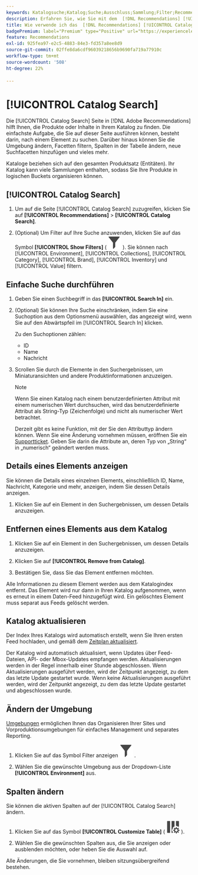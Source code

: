 ```yaml
---
keywords: Katalogsuche;Katalog;Suche;Ausschluss;Sammlung;Filter;Recommendations
description: Erfahren Sie, wie Sie mit dem  [!DNL Recommendations] [!UICONTROL Catalog Search] Produkte oder Inhalte finden, Elemente aus Ihrem Katalog entfernen können und vieles mehr.
title: Wie verwende ich das  [!DNL Recommendations] [!UICONTROL Catalog Search]?
badgePremium: label="Premium" type="Positive" url="https://experienceleague.adobe.com/docs/target/using/introduction/intro.html?lang=de#premium newtab=true" tooltip="Hier finden Sie Informationen zum Lieferumfang von Target Premium."
feature: Recommendations
exl-id: 925fea97-e2c5-4883-84e3-fd357a8ee8d9
source-git-commit: 02ffe8da6cdf96039218656b9690fa719a77910c
workflow-type: tm+mt
source-wordcount: '508'
ht-degree: 22%

---
```


# [!UICONTROL Catalog Search]

Die [!UICONTROL Catalog Search] Seite in [!DNL Adobe Recommendations] hilft Ihnen, die Produkte oder Inhalte in Ihrem Katalog zu finden. Die einfachste Aufgabe, die Sie auf dieser Seite ausführen können, besteht darin, nach einem Element zu suchen. Darüber hinaus können Sie die Umgebung ändern, Facetten filtern, Spalten in der Tabelle ändern, neue Suchfacetten hinzufügen und vieles mehr.

Kataloge beziehen sich auf den gesamten Produktsatz (Entitäten). Ihr Katalog kann viele Sammlungen enthalten, sodass Sie Ihre Produkte in logischen Buckets organisieren können.

## [!UICONTROL Catalog Search]

1. Um auf die Seite [!UICONTROL Catalog Search] zuzugreifen, klicken Sie auf **[!UICONTROL Recommendations]** > **[!UICONTROL Catalog Search]**.

1. (Optional) Um Filter auf Ihre Suche anzuwenden, klicken Sie auf das Symbol **[!UICONTROL Show Filters]** ( ![Symbol Filter anzeigen](/help/main/assets/icons/Filter.svg) ). Sie können nach [!UICONTROL Environment], [!UICONTROL Collections], [!UICONTROL Category], [!UICONTROL Brand], [!UICONTROL Inventory] und [!UICONTROL Value] filtern.

## Einfache Suche durchführen

1. Geben Sie einen Suchbegriff in das **[!UICONTROL Search In]** ein.

1. (Optional) Sie können Ihre Suche einschränken, indem Sie eine Suchoption aus dem Optionsmenü auswählen, das angezeigt wird, wenn Sie auf den Abwärtspfeil im [!UICONTROL Search In] klicken.

   Zu den Suchoptionen zählen:

   * ID
   * Name
   * Nachricht

1. Scrollen Sie durch die Elemente in den Suchergebnissen, um Miniaturansichten und andere Produktinformationen anzuzeigen.

   >[!NOTE]
   >
   > Wenn Sie einen Katalog nach einem benutzerdefinierten Attribut mit einem numerischen Wert durchsuchen, wird das benutzerdefinierte Attribut als String-Typ (Zeichenfolge) und nicht als numerischer Wert betrachtet.
   >
   >Derzeit gibt es keine Funktion, mit der Sie den Attributtyp ändern können. Wenn Sie eine Änderung vornehmen müssen, eröffnen Sie ein [Supportticket](/help/main/cmp-resources-and-contact-information.md#reference_ACA3391A00EF467B87930A450050077C). Geben Sie darin die Attribute an, deren Typ von „String“ in „numerisch“ geändert werden muss.

<!-- ### Perform an advanced search {#advanced-search}

You can use [!UICONTROL Advanced Search] to further refine your search results or to save your search results as a [collection](/help/main/c-recommendations/c-products/collections.md) or [exclusion](/help/main/c-recommendations/c-products/exclusions.md).

1. Click the **[!UICONTROL Advanced Search]** link.

   ![Advanced Search page](/help/main/c-recommendations/c-products/assets/advances-search.png)

1. Use the drop-down lists to specify the parameter, operator, and values for your search.

1. (Optional) Click **[!UICONTROL Add Rule]** to add an additional search rule.

   Each additional search rule is joined with the AND operator.

1. Click **[!UICONTROL Search]**.

1. (Optional) Click **[!UICONTROL Save As]**, then click **[!UICONTROL Collection]** or **[!UICONTROL Exclusion]**.

   ![Save as options](/help/main/c-recommendations/c-products/assets/save-as.png)

   For more information, see [Create a collection or exclusion based on Advanced Search](#save-as) below.-->

## Details eines Elements anzeigen

Sie können die Details eines einzelnen Elements, einschließlich ID, Name, Nachricht, Kategorie und mehr, anzeigen, indem Sie dessen Details anzeigen.

1. Klicken Sie auf ein Element in den Suchergebnissen, um dessen Details anzuzeigen.

## Entfernen eines Elements aus dem Katalog

1. Klicken Sie auf ein Element in den Suchergebnissen, um dessen Details anzuzeigen.

1. Klicken Sie auf **[!UICONTROL Remove from Catalog]**.

1. Bestätigen Sie, dass Sie das Element entfernen möchten.

Alle Informationen zu diesem Element werden aus dem Katalogindex entfernt. Das Element wird nur dann in Ihren Katalog aufgenommen, wenn es erneut in einem Daten-Feed hinzugefügt wird. Ein gelöschtes Element muss separat aus Feeds gelöscht werden.

## Katalog aktualisieren

Der Index Ihres Katalogs wird automatisch erstellt, wenn Sie Ihren ersten Feed hochladen, und gemäß dem [ Zeitplan aktualisiert](/help/main/c-recommendations/c-products/feeds.md#steps).

Der Katalog wird automatisch aktualisiert, wenn Updates über Feed-Dateien, API- oder Mbox-Updates empfangen werden. Aktualisierungen werden in der Regel innerhalb einer Stunde abgeschlossen. Wenn Aktualisierungen ausgeführt werden, wird der Zeitpunkt angezeigt, zu dem das letzte Update gestartet wurde. Wenn keine Aktualisierungen ausgeführt werden, wird der Zeitpunkt angezeigt, zu dem das letzte Update gestartet und abgeschlossen wurde.

<!-- ## Create a collection or exclusion based on Advanced Search {#save-as}

You can create [collections](/help/main/c-recommendations/c-products/collections.md) or [exclusions](/help/main/c-recommendations/c-products/exclusions.md) using [!UICONTROL Advanced Search] on the [!UICONTROL Catalog Search] page ([!UICONTROL Recommendations] > [!UICONTROL Catalog Search] > [!UICONTROL Advanced Search]).

1. Perform an [advanced search](#advanced-search).

1. Click **[!UICONTROL Save As]**, then click **[!UICONTROL Collection]** or **[!UICONTROL Exclusion]**.

   ![Save as options](/help/main/c-recommendations/c-products/assets/save-as.png)

   >[!IMPORTANT]
   >
   >The [!UICONTROL Advanced Search] functionality is case-insensitive; however, products returned at the time of delivery are based on case-sensitive search. This mismatch might lead to confusion. Ensure that you consider case-sensitivity when you create collections or exclusions based on results using the [!UICONTROL Advanced Search] functionality. For example, if you perform a search for "Holiday," that initial search lists results containing "Holiday" and "holiday." If you then create a catalog with the intent to return products containing "holiday," only products containing "holiday" are returned. Products containing "Holiday" are not returned. Exclusions are handled in a similar fashion.-->

## Ändern der Umgebung

[Umgebungen](/help/main/administrating-target/environments.md) ermöglichen Ihnen das Organisieren Ihrer Sites und Vorproduktionsumgebungen für einfaches Management und separates Reporting.

1. Klicken Sie auf das Symbol Filter anzeigen ![Symbol Filter anzeigen](/help/main/assets/icons/Filter.svg) .

1. Wählen Sie die gewünschte Umgebung aus der Dropdown-Liste **[!UICONTROL Environment]** aus.

<!-- ## Modify the Catalog Search page (filters and columns)

You can temporarily modify the available filters and columns on the [!UICONTROL Catalog Search] page for the current session.

### Modify filters

You can add additional filter facets to the [!UICONTROL Catalog Search] page.

1. In the **[!UICONTROL Filters]** panel, click **[!UICONTROL Modify]**.

   ![Modify filters link](/help/main/c-recommendations/c-products/assets/modify-filters.png)

1. Select the desired search facets (ID, name, message, etc.), then click **[!UICONTROL Save]**.

   ![Add filters](/help/main/c-recommendations/c-products/assets/add-filters.png)

Keep in mind that the additional filter facets are available in the current session only.-->

## Spalten ändern

Sie können die aktiven Spalten auf der [!UICONTROL Catalog Search] ändern.

1. Klicken Sie auf das Symbol **[!UICONTROL Customize Table]** ( ![Symbol Tabelle anpassen](/help/main/assets/icons/ColumnSetting.svg) ).

1. Wählen Sie die gewünschten Spalten aus, die Sie anzeigen oder ausblenden möchten, oder heben Sie die Auswahl auf.

Alle Änderungen, die Sie vornehmen, bleiben sitzungsübergreifend bestehen.
